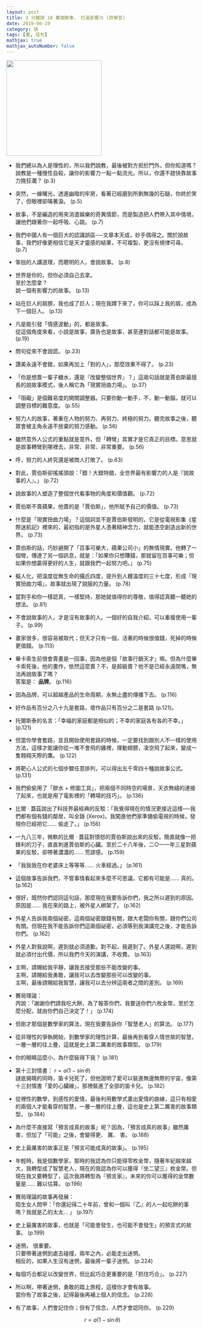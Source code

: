```yaml
---
layout: post
title: 3 分鐘說 18 萬個故事， 打造影響力 (許榮哲)
date: 2019-06-19
category: 訣
tags: [書, 佳句]
mathjax: true
mathjax_autoNumber: false
---
```


<img src="https://doltegg.github.io/egg/others/egg/story1.jpg" style="width:250px"/>

- 我們總以為人是理性的，所以我們說教，最後被對方拒於門外。但你知道嗎？說教是一種慢性自殺，讓你的影響力一點一點流光。所以，你還不趕快靠故事力挽狂瀾？ (p.3)


- 突然，一線曙光，透進幽暗的牢房，看著已經磨到所剩無幾的石鎚，你終於笑了，但眼裡卻噙著淚。 (p.5)

<!--more-->


- 故事，不是編造的用來消遣娛樂的奇異情節，而是製造把人們帶入其中情境，讓他們跟著你一起呼吸、心跳。 (p.7)


- 我們中國人有一個巨大的認識誤區──文章本天成，妙手偶得之。關於說故事，我們好像更相信它是天才靈感的結果，不可複製，更沒有規律可尋。 (p.7)


- 笨拙的人講道理，而聰明的人，會說故事。 (p.8)


- 世界是你的，但你必須自己去拿。<br />
至於怎麼拿？<br />
說一個有影響力的故事。 (p.13)


- 站在巨人的肩膀，我也成了巨人；現在我蹲下來了，你可以踩上我的肩，成為下一個巨人。 (p.13)


- 凡是能引發「情感波動」的，都是故事。<br />
從這個角度來看，小說是故事，廣告也是故事，甚至連對話都可能是故事。 (p.19)


- 問句從來不會說謊。 (p.23)


- 讚美永遠不會錯，如果再加上「對的人」，那麼效果不得了。 (p.23)


- 「你是想賣一輩子糖水，還是『改變整個世界』？」這兩句話就是賈伯斯最擅長的說故事模式，後人稱它為「現實扭曲力場」。 (p.37)


- 「阻礙」是個難易度的開關調整器。只要你動一動手，不，動一動腦，就可以調整目標的難意度。 (p.55)


- 努力人的故事，著重在人物的努力、再努力、終極的努力。聽完故事之後，聽眾會被主角永遠不放棄的努力感動。 (p.56)


- 雖然意外人公式的重點就是意外，但「轉彎」其實才是它真正的目標。意思就是故事轉彎到哪裡去，非常、非常、非常重要。 (p.56)


- 呼，努力的人終究還是被商人打敗了。 (p.63)


- 對此，賈伯斯卻搖搖頭說：「錯！大錯特錯，全世界最有影響力的人是『說故事的人』。」 (p.72)


- 說故事的人塑造了整個世代看事物的角度和價值觀。 (p.72)


- 賈伯斯不賣蘋果，他賣的是「賈伯斯」，他所賦予自己的價值。 (p.73)


- 什麼是「現實扭曲力場」？這個詞並不是賈伯斯發明的，它是從電視影集《星際迷航記》裡來的，最初指的是外星人憑著精神念力，就能憑空創造出新的世界。 (p.73)


- 賈伯斯的話，巧妙避開了「百事可樂大，蘋果公司小」的無情現實。他轉了一個彎，傳達了另一個訊息，就是：「如果你只想賺錢，那就留在百事可樂；但如果你想贏得更好的人生，就跟我們一起努力吧。」 (p.75)


- 擬人化，把溫度從無生命的攝氏四度，提升到人體溫度的三十七度，形成「現實扭曲力場」，故事就出現了說服的力量。 (p.78)


- 當對手和你一樣認真，一樣堅持，那她就值得你的尊敬，值得認真聽一聽她的想法。 (p.81)


- 不會說故事的人，才是沒有故事的人。一個好的自我介紹，可以重複使用一輩子。 (p.99)


- 畫家很多，很容易被取代；但天才只有一個，活著的時候很值錢，死掉的時候更值錢。 (p.113)


- 畢卡索生前很會賣畫是一回事，因為他是個「故事行銷天才」嘛。但為什麼畢卡索死後，他的畫作，依然這麼賣？不，是超級賣？他不是已經永遠閉嘴，無法再說故事了嗎？<br />
答案是： <b>品牌</b>。 (p.116)


- 因為品牌，可以超越產品的生命周期，永無止盡的傳播下去。 (p.116)


- 好作品有百分之八十九是套路，壞作品只有百分之二是套路 (p.121)。


- 托爾斯泰的名言：「幸福的家庭都是相似的；不幸的家庭各有各的不幸。」 (p.121)


- 但當你學會套路，並且開始使用套路的時候，一定要找到跟別人不一樣的使用方法，這樣才能讓你從一堆不會飛的雞裡，揮動翅膀，凌空飛了起來，變成一隻翱翔天際的鷹。 (p.122)


- 將靶心人公式的七個步驟任意排列，可以得出五千零四十種說故事公式。 (p.131)


- 我們偷偷用了「膠水 $+$ 修圖工具」，把兩個不同時空的場景，天衣無縫的連接了起來，也就是用了電影裡的「轉場的技巧」。 (p.136)


- 比爾 ‧ 蓋茲說出了科技界最經典的反駁：「我覺得現在的情況更接近這樣──我們都有個有錢的鄰居，叫全錄 (Xerox)。我闖進他們家準備偷電視的時候，發現你已經把它...... 偷走了。」 (p.156)


- 一九八三年，微軟的比爾 ‧ 蓋茲對憤怒的賈伯斯說出來的反駁，簡直就像一把鋒利的刀子，直直刺進賈伯斯的心臟。至於二十八年後，二○一一年三星對蘋果的反駁，卻帶著濃濃的...... 荒謬感。 (p.159)


- 「我我我在你老婆床上等等等...... 火車經過。」 (p.161)


- 這個故事告訴我們，不管事情看起來多麼不可思議，它都有可能是...... 真的。 (p.162)


- 很好，既然你們認同這句話，那麼現在我要告訴你們，我之所以遲到的原因。原因是...... 我在來的路上，被外星人綁架了。 (p.162)


- 外星人告訴我兩個祕密，這兩個祕密跟錢有關，跟大老闆你有關，跟你們公司有關。但現在我不能告訴你們這兩個祕密，必須等到我演講完之後，才能告訴你們。 (p.162)


- 外星人對我說啊，遲到就必須道歉。對不起，我遲到了。外星人還說啊，遲到就必須付出代價，所以我們今天的演講，不收費。 (p.163)


- 主啊，請賜給我平靜，讓我去接受那些不能改變的事。<br />
主啊，請賜給我勇敢，讓我可以去改變那些可以改變的事。<br />
主啊，最後請賜給我智慧，讓我可以去分辨這兩者之間的差別。 (p.169)


- 賽局理論：<br />
丙說：「謝謝你們請我吃大餅，為了報答你們，我要送你們六枚金幣，至於怎麼分配，就由你們自己決定了！」 (p.174)


- 但剛才那個是數學家的算法，現在我要告訴你「智慧老人」的算法。 (p.177)


- 從非理性的爭執開始，到數學家的理性計算，最後再到看穿人情世故的智慧，一層一層的往上疊，這就是史上第二厲害的故事類型。 (p.179)


- 你的眼睛這麼小，為什麼裝得下我？ (p.181)


- 第十三封情書： $r=a(1-\sin\theta)$<br />
謎底揭曉的同時，笛卡兒死了，但他證明了愛可以裝進無邊無際的宇宙，像第十三封情書「愛的心臟線」，那裡裝進了全部的笛卡兒。 (p.182)


- 從裡性的數學，到感性的愛情，最後利用數學式畫出愛情的曲線，這只有相愛的兩個人才能看穿的智慧，一層一層的往上疊，這也是史上第二厲害的故事類型。 (p.184)


- 為什麼不直接寫「預言成真的故事」呢？因為，「預言成真的故事」雖然厲害，但加了「可能」之後，會變得更、 厲、 害。 (p.188)


- 史上最厲害的故事正是「預言可能成真的故事」。 (p.195)


- 年輕時，我是個數學家，那時的我認為你只能得零枚金幣，隨著年紀越來越大，我轉型成了智慧老人，現在的我認為你可以獲得『坐二望三』枚金幣。但現在我又要轉型了，這次我將轉型為『預言家』，未來的你可以獲得的金幣數量是...... 難以估算。 (p.196)


- 賽局理論的故事再發展：<br />
陌生女人問甲：「你還記得二十年前，曾和一個叫『乙』的人一起吃餅的事嗎？我就是乙的太太... 」 (p.197)


- 史上最厲害的故事，也就是「可能會發生，也可能不會發生」的預言式的故事。 (p.199)


- 迷惘， 很重要。<br />
只要帶著迷惘到處去碰撞，兩年之內，必能走出迷惘。<br />
相反的，如果人生沒有迷惘，最後將一輩子迷惘。 (p.224)


- 每個巧合都足以改變世界，但比起巧合更重要的是「抓住巧合」。 (p.227)


- 所以啊，帶著迷惘，勇敢的踏上旅程，這樣你才會有故事。<br />
當你有了故事之後，記得最後再補上個人的信念。 (p.228)


- 有了故事，人們會記住你；但有了信念，人們才會認同你。 (p.229)

 $$r=a(1-\sin\theta)$$
